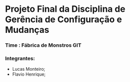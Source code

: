# Projeto Final da Disciplina de Gerência de Configuração e Mudanças

### Time : Fábrica de Monstros GIT

### Integrantes: 

  * Lucas Monteiro;
  * Flavio Henrique;
